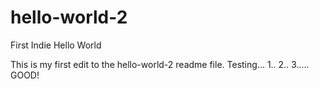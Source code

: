 # hello-world-2
First Indie Hello World

This is my first edit to the hello-world-2 readme file. Testing... 1.. 2.. 3..... GOOD!
